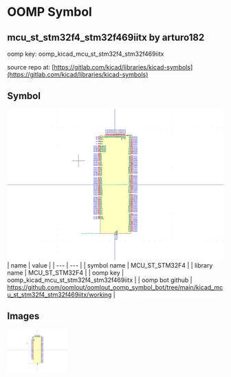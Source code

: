 # OOMP Symbol  
## mcu_st_stm32f4_stm32f469iitx  by arturo182  
  
oomp key: oomp_kicad_mcu_st_stm32f4_stm32f469iitx  
  
source repo at: [https://gitlab.com/kicad/libraries/kicad-symbols](https://gitlab.com/kicad/libraries/kicad-symbols)  
## Symbol  
  
[![working.png](working_600.png)](working.png)  
| name | value | 
| --- | --- | 
| symbol name | MCU_ST_STM32F4 | 
| library name | MCU_ST_STM32F4 | 
| oomp key | oomp_kicad_mcu_st_stm32f4_stm32f469iitx | 
| oomp bot github | https://github.com/oomlout/oomlout_oomp_symbol_bot/tree/main/kicad_mcu_st_stm32f4_stm32f469iitx/working | 
## Images  
  
[![working.png](working_140.png)](working.png)  
